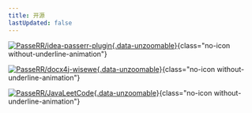 ```yaml
---
title: 开源
lastUpdated: false
---
```


[![PasseRR/idea-passerr-plugin](https://gitee.com/PasseRR/idea-passerr-plugin/widgets/widget_card.svg?colors=4183c4,ffffff,ffffff,e3e9ed,666666,9b9b9b){.data-unzoomable}](https://gitee.com/PasseRR/idea-passerr-plugin){class="no-icon without-underline-animation"}

[![PasseRR/docx4j-wisewe](https://gitee.com/PasseRR/docx4j-wisewe/widgets/widget_card.svg?colors=4183c4,ffffff,ffffff,e3e9ed,666666,9b9b9b){.data-unzoomable}](https://gitee.com/PasseRR/docx4j-wisewe){class="no-icon without-underline-animation"}

[![PasseRR/JavaLeetCode](https://gitee.com/PasseRR/JavaLeetCode/widgets/widget_card.svg?colors=4183c4,ffffff,ffffff,e3e9ed,666666,9b9b9b){.data-unzoomable}](https://gitee.com/PasseRR/JavaLeetCode){class="no-icon without-underline-animation"}
